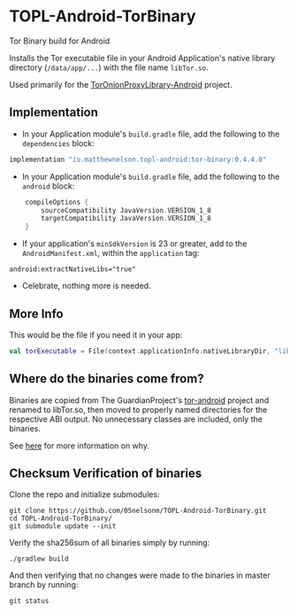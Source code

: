 # TOPL-Android-TorBinary
Tor Binary build for Android

Installs the Tor executable file in your Android Application's
native library directory (`/data/app/...`) with the file name `libTor.so`.  

Used primarily for the <a href="https://topl-android.matthewnelson.io/" target="_blank">TorOnionProxyLibrary-Android</a> project.  

## Implementation

- In your Application module's `build.gradle` file, add the following to the `dependencies` block:
```groovy
implementation "io.matthewnelson.topl-android:tor-binary:0.4.4.0"
```

- In your Application module's `build.gradle` file, add the following to the `android` block:
```groovy
    compileOptions {
        sourceCompatibility JavaVersion.VERSION_1_8
        targetCompatibility JavaVersion.VERSION_1_8
    }
```

- If your application's `minSdkVersion` is 23 or greater, add to the `AndroidManifest.xml`, within 
the `application` tag:
```
android:extractNativeLibs="true"
```

- Celebrate, nothing more is needed.

## More Info  

This would be the file if you need it in your app:
```kotlin
val torExecutable = File(context.applicationInfo.nativeLibraryDir, "libTor.so")
```

## Where do the binaries come from?  

Binaries are copied from The GuardianProject's <a href="https://github.com/guardianproject/tor-android" target="_blank">tor-android</a>
project and renamed to libTor.so, then moved to properly named directories for the respective ABI output. No unnecessary classes are included, only the binaries.  

See <a href="https://github.com/guardianproject/tor-android/issues/28#issuecomment-661845483" target="_blank">here</a> for more information on why.

## Checksum Verification of binaries

Clone the repo and initialize submodules:
```
git clone https://github.com/05nelsonm/TOPL-Android-TorBinary.git
cd TOPL-Android-TorBinary/
git submodule update --init
```

Verify the sha256sum of all binaries simply by running:
```
./gradlew build
```

And then verifying that no changes were made to the binaries in master branch by running:
```
git status
```
